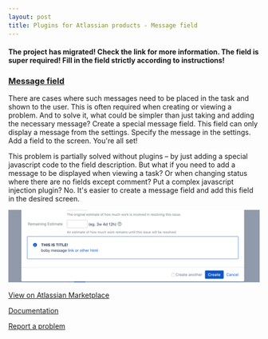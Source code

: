 ```yaml
---
layout: post
title: Plugins for Atlassian products - Message field
---
```

#### The project has migrated! Check the link for more information. The field is super required! Fill in the field strictly according to instructions!
### [Message field](https://marketplace.atlassian.com/apps/1219615/message-field?hosting=server&tab=overview)


There are cases where such messages need to be placed in the task and shown to the user. This is often required when creating or viewing a problem. And to solve it, what could be simpler than just taking and adding the necessary message? Create a special message field. This field can only display a message from the settings.
Specify the message in the settings. Add a field to the screen. You're all set! 

This problem is partially solved without plugins – by just adding a special javascript code to the field description. But what if you need to add a message to be displayed when viewing a task? Or when changing status where there are no fields except comment? Put a complex javascript injection plugin? No. It's easier to create a message field and add this field in the desired screen. 

![Message field example](/images/message-field/message-field-example.png)

[View on Atlassian Marketplace](https://marketplace.atlassian.com/apps/1219615/message-field?hosting=server&tab=overview)

[Documentation](https://bitbucket.org/jibrok/message-field/wiki/Home)

[Report a problem](https://bitbucket.org/jibrok/message-field/issues?status=new&status=open)

